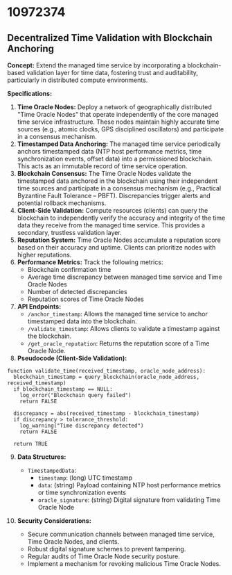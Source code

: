 # 10972374

## Decentralized Time Validation with Blockchain Anchoring

**Concept:** Extend the managed time service by incorporating a blockchain-based validation layer for time data, fostering trust and auditability, particularly in distributed compute environments.

**Specifications:**

1.  **Time Oracle Nodes:** Deploy a network of geographically distributed "Time Oracle Nodes" that operate independently of the core managed time service infrastructure. These nodes maintain highly accurate time sources (e.g., atomic clocks, GPS disciplined oscillators) and participate in a consensus mechanism.
2.  **Timestamped Data Anchoring:** The managed time service periodically anchors timestamped data (NTP host performance metrics, time synchronization events, offset data) into a permissioned blockchain. This acts as an immutable record of time service operation.
3.  **Blockchain Consensus:** The Time Oracle Nodes validate the timestamped data anchored in the blockchain using their independent time sources and participate in a consensus mechanism (e.g., Practical Byzantine Fault Tolerance – PBFT). Discrepancies trigger alerts and potential rollback mechanisms.
4.  **Client-Side Validation:** Compute resources (clients) can query the blockchain to independently verify the accuracy and integrity of the time data they receive from the managed time service. This provides a secondary, trustless validation layer.
5.  **Reputation System:** Time Oracle Nodes accumulate a reputation score based on their accuracy and uptime. Clients can prioritize nodes with higher reputations.
6.  **Performance Metrics:** Track the following metrics:
    *   Blockchain confirmation time
    *   Average time discrepancy between managed time service and Time Oracle Nodes
    *   Number of detected discrepancies
    *   Reputation scores of Time Oracle Nodes
7.  **API Endpoints:**
    *   `/anchor_timestamp`: Allows the managed time service to anchor timestamped data into the blockchain.
    *   `/validate_timestamp`: Allows clients to validate a timestamp against the blockchain.
    *   `/get_oracle_reputation`: Returns the reputation score of a Time Oracle Node.
8.  **Pseudocode (Client-Side Validation):**

```
function validate_time(received_timestamp, oracle_node_address):
  blockchain_timestamp = query_blockchain(oracle_node_address, received_timestamp)
  if blockchain_timestamp == NULL:
    log_error("Blockchain query failed")
    return FALSE

  discrepancy = abs(received_timestamp - blockchain_timestamp)
  if discrepancy > tolerance_threshold:
    log_warning("Time discrepancy detected")
    return FALSE

  return TRUE
```

9.  **Data Structures:**

    *   `TimestampedData`:
        *   `timestamp`: (long) UTC timestamp
        *   `data`: (string) Payload containing NTP host performance metrics or time synchronization events
        *   `oracle_signature`: (string) Digital signature from validating Time Oracle Node
10. **Security Considerations:**

    *   Secure communication channels between managed time service, Time Oracle Nodes, and clients.
    *   Robust digital signature schemes to prevent tampering.
    *   Regular audits of Time Oracle Node security posture.
    *   Implement a mechanism for revoking malicious Time Oracle Nodes.